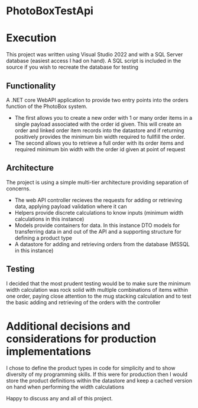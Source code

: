 # PhotoBoxTestApi

# Execution
This project was written using Visual Studio 2022 and with a SQL Server database (easiest access I had on hand). A SQL script is included in the source if you wish to recreate the database for testing

## Functionality
A .NET core WebAPI application to provide two entry points into the orders function of the PhotoBox system.

- The first allows you to create a new order with 1 or many order items in a single payload associated with the order id given. This will create an order and linked order item records into the datastore and if returning positively provides the minimum bin width required to fullfill the order.
- The second allows you to retrieve a full order with its order items and required minimum bin width with the order id given at point of request

## Architecture
The project is using a simple multi-tier architecture providing separation of concerns.
- The web API controller recieves the requests for adding or retrieving data, applying payload validation where it can
- Helpers provide discrete calculations to know inputs (minimum width calculations in this instance)
- Models provide containers for data. In this instance DTO models for transferring data in and out of the API and a supporting structure for defining a product type
- A datastore for adding and retrieving orders from the database (MSSQL in this instance)

## Testing
I decided that the most prudent testing would be to make sure the minimum width calculation was rock solid with multiple combinations of items within one order, paying close attention to the mug stacking calculation and to test the basic adding and retrieving of the orders with the controller

# Additional decisions and considerations for production implementations
I chose to define the product types in code for simplicity and to show diversity of my programming skills. If this were for production then I would store the product definitions within the datastore and keep a cached version on hand when performing the width calculations

Happy to discuss any and all of this project.
